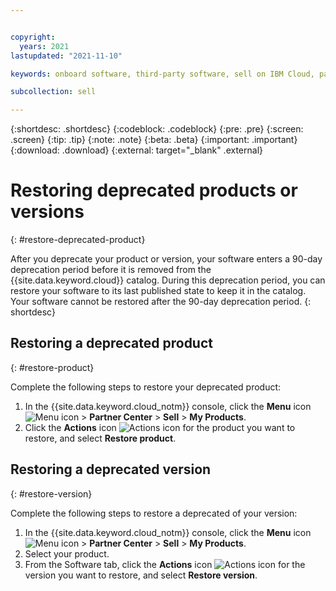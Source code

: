 ```yaml
---


copyright:
  years: 2021
lastupdated: "2021-11-10"

keywords: onboard software, third-party software, sell on IBM Cloud, partner center, catalog, restore

subcollection: sell

---
```


{:shortdesc: .shortdesc}
{:codeblock: .codeblock}
{:pre: .pre}
{:screen: .screen}
{:tip: .tip}
{:note: .note}
{:beta: .beta}
{:important: .important}
{:download: .download}
{:external: target="_blank" .external}

# Restoring deprecated products or versions
{: #restore-deprecated-product}

After you deprecate your product or version, your software enters a 90-day deprecation period before it is removed from the {{site.data.keyword.cloud}} catalog. During this deprecation period, you can restore your software to its last published state to keep it in the catalog. Your software cannot be restored after the 90-day deprecation period. 
{: shortdesc}

## Restoring a deprecated product
{: #restore-product}

Complete the following steps to restore your deprecated product: 

1. In the {{site.data.keyword.cloud_notm}} console, click the **Menu** icon ![Menu icon](../icons/icon_hamburger.svg "Menu") > **Partner Center** > **Sell** > **My Products**.
1. Click the **Actions** icon ![Actions icon](../icons/actions-icon-vertical.svg "Actions") for the product you want to restore, and select **Restore product**. 

## Restoring a deprecated version
{: #restore-version}

Complete the following steps to restore a deprecated of your version: 

1. In the {{site.data.keyword.cloud_notm}} console, click the **Menu** icon ![Menu icon](../icons/icon_hamburger.svg "Menu") > **Partner Center** > **Sell** > **My Products**.
1. Select your product. 
1. From the Software tab, click the **Actions** icon ![Actions icon](../icons/actions-icon-vertical.svg "Actions") for the version you want to restore, and select **Restore version**.
